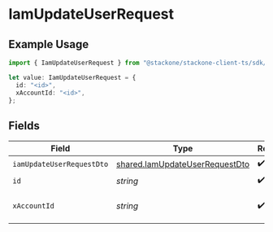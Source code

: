 # IamUpdateUserRequest

## Example Usage

```typescript
import { IamUpdateUserRequest } from "@stackone/stackone-client-ts/sdk/models/operations";

let value: IamUpdateUserRequest = {
  id: "<id>",
  xAccountId: "<id>",
};
```

## Fields

| Field                                                                                   | Type                                                                                    | Required                                                                                | Description                                                                             |
| --------------------------------------------------------------------------------------- | --------------------------------------------------------------------------------------- | --------------------------------------------------------------------------------------- | --------------------------------------------------------------------------------------- |
| `iamUpdateUserRequestDto`                                                               | [shared.IamUpdateUserRequestDto](../../../sdk/models/shared/iamupdateuserrequestdto.md) | :heavy_check_mark:                                                                      | N/A                                                                                     |
| `id`                                                                                    | *string*                                                                                | :heavy_check_mark:                                                                      | N/A                                                                                     |
| `xAccountId`                                                                            | *string*                                                                                | :heavy_check_mark:                                                                      | The account identifier                                                                  |